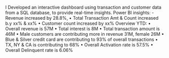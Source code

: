 I Developed an interactive dashboard using transaction and customer data from a SQL database, to provide real-time insights.
Power BI insights:
 -Revenue increased by 28.8%,
• Total Transaction Amt & Count increased b.y xx% & xx%
• Customer count increased by xx%
Overview YTD:
• Overall revenue is 57M
• Total interest is 8M
• Total transaction amount is 46M
• Male customers are contributing more in revenue 31M, female 26M
• Blue & Silver credit card are contributing to 93% of overall
transactions
• TX, NY & CA is contributing to 68%
• Overall Activation rate is 57.5%
• Overall Delinquent rate is 6.06%
